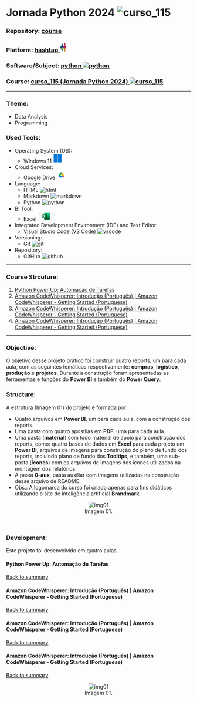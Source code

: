 # Jornada Python 2024   <img src="./0-aux/logo_course.png" alt="curso_115" width="auto" height="45">

### Repository: [course](../../../)
### Platform: <a href="../../">hashtag   <img src="https://github.com/PedroHeeger/main/blob/main/0-aux/logos/plataforma/hashtag.png" alt="hashtag" width="auto" height="25"></a>
### Software/Subject: <a href="../">python   <img src="https://cdn.jsdelivr.net/gh/devicons/devicon/icons/python/python-original.svg" alt="python" width="auto" height="25"></a>
### Course: <a href="./">curso_115 (Jornada Python 2024)   <img src="./0-aux/logo_course.png" alt="curso_115" width="auto" height="25"></a>

---

### Theme:
- Data Analysis
- Programming

### Used Tools:
- Operating System (OS): 
  - Windows 11 <img src="https://github.com/PedroHeeger/main/blob/main/0-aux/logos/software/windows11.png" alt="windows11" width="auto" height="25">
- Cloud Services:
  - Google Drive <img src="https://github.com/PedroHeeger/main/blob/main/0-aux/logos/software/google_drive.png" alt="google_drive" width="auto" height="25">
- Language:
  - HTML   <img src="https://cdn.jsdelivr.net/gh/devicons/devicon/icons/html5/html5-original.svg" alt="html" width="auto" height="25">
  - Markdown   <img src="https://cdn.jsdelivr.net/gh/devicons/devicon/icons/markdown/markdown-original.svg" alt="markdown" width="auto" height="25">
  - Python   <img src="https://cdn.jsdelivr.net/gh/devicons/devicon/icons/python/python-original.svg" alt="python" width="auto" height="25">
- BI Tool:
  - Excel   <img src="https://github.com/PedroHeeger/main/blob/main/0-aux/logos/software/microsoft_excel.png" alt="excel" width="auto" height="25">
- Integrated Development Environment (IDE) and Text Editor:
  - Visual Studio Code (VS Code)   <img src="https://cdn.jsdelivr.net/gh/devicons/devicon/icons/vscode/vscode-original.svg" alt="vscode" width="auto" height="25">
- Versioning: 
  - Git   <img src="https://cdn.jsdelivr.net/gh/devicons/devicon/icons/git/git-original.svg" alt="git" width="auto" height="25">
- Repository:
  - GitHub   <img src="https://cdn.jsdelivr.net/gh/devicons/devicon/icons/github/github-original.svg" alt="github" width="auto" height="25">

---

<a name="item0"><h3>Course Strcuture:</h3></a>
1. <a href="#item01">Python Power Up: Automação de Tarefas</a><br>
2. <a href="#item02">Amazon CodeWhisperer: Introdução (Português) | Amazon CodeWhisperer - Getting Started (Portuguese)</a><br>
3. <a href="#item03">Amazon CodeWhisperer: Introdução (Português) | Amazon CodeWhisperer - Getting Started (Portuguese)</a><br>
4. <a href="#item04">Amazon CodeWhisperer: Introdução (Português) | Amazon CodeWhisperer - Getting Started (Portuguese)</a><br>

---

### Objective:
O objetivo desse projeto prático foi construir quatro reports, um para cada aula, com as seguintes temáticas respectivamente: **compras**, **logístico**, **produção** e **projetos**. Durante a construção foram apresentadas as ferramentas e funções do **Power BI** e também do **Power Query**.

### Structure:
A estrutura (Imagem 01) do projeto é formada por:
- Quatro arquivos em **Power BI**, um para cada aula, com a construção dos reports.
- Uma pasta com quatro apostilas em **PDF**, uma para cada aula.
- Uma pasta (**material**) com todo material de apoio para construção dos reports, como: quatro bases de dados em **Excel** para cada projeto em **Power BI**, arquivos de imagens para construção do plano de fundo dos reports, incluindo plano de fundo dos **Tooltips**, e também, uma sub-pasta (**ícones**) com os arquivos de imagens dos ícones utilizados na montagem dos relatórios.
- A pasta **0-aux**, pasta auxiliar com imagens utilizadas na construção desse arquivo de README.
- Obs.: A logomarca do curso foi criado apenas para fins didáticos utilizando o site de inteligência artificial **Brandmark**.

<div align="Center"><figure>
    <img src="./0-aux/img01.PNG" alt="img01"><br>
    <figcaption>Imagem 01.</figcaption>
</figure></div><br>

### Development:
Este projeto foi desenvolvido em quatro aulas.



<a name="item01"><h4>Python Power Up: Automação de Tarefas</h4></a>[Back to summary](#item0)



<a name="item02"><h4>Amazon CodeWhisperer: Introdução (Português) | Amazon CodeWhisperer - Getting Started (Portuguese)</h4></a>[Back to summary](#item0)



<a name="item03"><h4>Amazon CodeWhisperer: Introdução (Português) | Amazon CodeWhisperer - Getting Started (Portuguese)</h4></a>[Back to summary](#item0)




<a name="item04"><h4>Amazon CodeWhisperer: Introdução (Português) | Amazon CodeWhisperer - Getting Started (Portuguese)</h4></a>[Back to summary](#item0)




<div align="Center"><figure>
    <img src="./0-aux/img01.PNG" alt="img01"><br>
    <figcaption>Imagem 01.</figcaption>
</figure></div><br>





